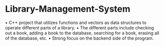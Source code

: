 # Library-Management-System
• C++ project that utilizes functions and vectors as data structures to operate different parts of a library.
• The different parts include checking out a book, adding a book to the database, searching for a book, erasing all of the database, etc.
• Strong focus on the backend side of the program.
